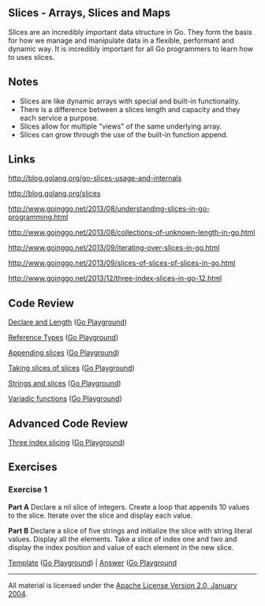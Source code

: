## Slices - Arrays, Slices and Maps

Slices are an incredibly important data structure in Go. They form the basis for how we manage and manipulate data in a flexible, performant and dynamic way. It is incredibly important for all Go programmers to learn how to uses slices.

## Notes

* Slices are like dynamic arrays with special and built-in functionality.
* There is a difference between a slices length and capacity and they each service a purpose.
* Slices allow for multiple "views" of the same underlying array.
* Slices can grow through the use of the built-in function append.

## Links

http://blog.golang.org/go-slices-usage-and-internals

http://blog.golang.org/slices

http://www.goinggo.net/2013/08/understanding-slices-in-go-programming.html

http://www.goinggo.net/2013/08/collections-of-unknown-length-in-go.html

http://www.goinggo.net/2013/09/iterating-over-slices-in-go.html

http://www.goinggo.net/2013/09/slices-of-slices-of-slices-in-go.html

http://www.goinggo.net/2013/12/three-index-slices-in-go-12.html

## Code Review

[Declare and Length](example1/example1.go) ([Go Playground](https://play.golang.org/p/sq3zBRbuJU))

[Reference Types](example2/example2.go) ([Go Playground](http://play.golang.org/p/e-U8HPnmIL))

[Appending slices](example4/example4.go) ([Go Playground](https://play.golang.org/p/IHKg8PuSj4))

[Taking slices of slices](example3/example3.go) ([Go Playground](http://play.golang.org/p/AFb1SZ_1WZ))

[Strings and slices](example5/example5.go) ([Go Playground](https://play.golang.org/p/W3c_iWsvqj))

[Variadic functions](example6/example6.go) ([Go Playground](http://play.golang.org/p/5uDVuormwB))

## Advanced Code Review

[Three index slicing](advanced/example1/example1.go) ([Go Playground](http://play.golang.org/p/TepZptJati))

## Exercises

### Exercise 1

**Part A** Declare a nil slice of integers. Create a loop that appends 10 values to the slice. Iterate over the slice and display each value.

**Part B** Declare a slice of five strings and initialize the slice with string literal values. Display all the elements. Take a slice of index one and two and display the index position and value of each element in the new slice.

[Template](exercises/template1/template1.go) ([Go Playground](https://play.golang.org/p/4fez2elO_f)) | 
[Answer](exercises/exercise1/exercise1.go) ([Go Playground](https://play.golang.org/p/HaCD5pxCMZ)
___
All material is licensed under the [Apache License Version 2.0, January 2004](http://www.apache.org/licenses/LICENSE-2.0).
